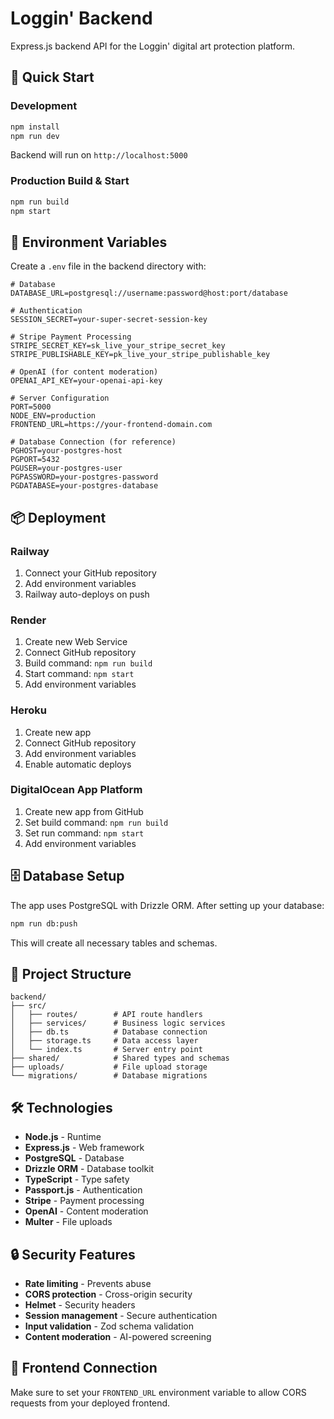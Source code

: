 # Loggin' Backend

Express.js backend API for the Loggin' digital art protection platform.

## 🚀 Quick Start

### Development
```bash
npm install
npm run dev
```

Backend will run on `http://localhost:5000`

### Production Build & Start
```bash
npm run build
npm start
```

## 🔧 Environment Variables

Create a `.env` file in the backend directory with:

```env
# Database
DATABASE_URL=postgresql://username:password@host:port/database

# Authentication
SESSION_SECRET=your-super-secret-session-key

# Stripe Payment Processing
STRIPE_SECRET_KEY=sk_live_your_stripe_secret_key
STRIPE_PUBLISHABLE_KEY=pk_live_your_stripe_publishable_key

# OpenAI (for content moderation)
OPENAI_API_KEY=your-openai-api-key

# Server Configuration
PORT=5000
NODE_ENV=production
FRONTEND_URL=https://your-frontend-domain.com

# Database Connection (for reference)
PGHOST=your-postgres-host
PGPORT=5432
PGUSER=your-postgres-user
PGPASSWORD=your-postgres-password
PGDATABASE=your-postgres-database
```

## 📦 Deployment

### Railway
1. Connect your GitHub repository
2. Add environment variables
3. Railway auto-deploys on push

### Render
1. Create new Web Service
2. Connect GitHub repository
3. Build command: `npm run build`
4. Start command: `npm start`
5. Add environment variables

### Heroku
1. Create new app
2. Connect GitHub repository
3. Add environment variables
4. Enable automatic deploys

### DigitalOcean App Platform
1. Create new app from GitHub
2. Set build command: `npm run build`
3. Set run command: `npm start`
4. Add environment variables

## 🗄️ Database Setup

The app uses PostgreSQL with Drizzle ORM. After setting up your database:

```bash
npm run db:push
```

This will create all necessary tables and schemas.

## 📁 Project Structure

```
backend/
├── src/
│   ├── routes/        # API route handlers
│   ├── services/      # Business logic services
│   ├── db.ts          # Database connection
│   ├── storage.ts     # Data access layer
│   └── index.ts       # Server entry point
├── shared/            # Shared types and schemas
├── uploads/           # File upload storage
└── migrations/        # Database migrations
```

## 🛠 Technologies

- **Node.js** - Runtime
- **Express.js** - Web framework
- **PostgreSQL** - Database
- **Drizzle ORM** - Database toolkit
- **TypeScript** - Type safety
- **Passport.js** - Authentication
- **Stripe** - Payment processing
- **OpenAI** - Content moderation
- **Multer** - File uploads

## 🔒 Security Features

- **Rate limiting** - Prevents abuse
- **CORS protection** - Cross-origin security
- **Helmet** - Security headers
- **Session management** - Secure authentication
- **Input validation** - Zod schema validation
- **Content moderation** - AI-powered screening

## 🔗 Frontend Connection

Make sure to set your `FRONTEND_URL` environment variable to allow CORS requests from your deployed frontend.